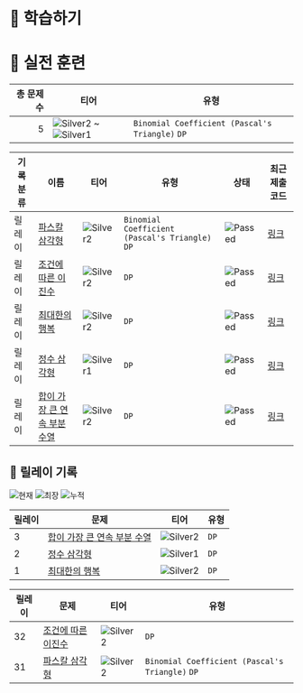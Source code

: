 # 📖 학습하기

# 🥇 실전 훈련
|총 문제 수|티어|유형|
|---:|---|---|
|5|![Silver2][s2] ~ ![Silver1][s1]|`Binomial Coefficient (Pascal's Triangle)` `DP`|

|기록분류|이름|티어|유형|상태|최근 제출 코드|
|---|---|---|---|---|---|
|릴레이|[파스칼 삼각형](https://www.codetree.ai/training-field/search/problems/pascal-triangle)|![Silver2][s2]|`Binomial Coefficient (Pascal's Triangle)` `DP`|![Passed][passed]|[링크](https://github.com/young2866/codetree-TILs/blob/main/240320/%ED%8C%8C%EC%8A%A4%EC%B9%BC%20%EC%82%BC%EA%B0%81%ED%98%95/pascal-triangle.java)|
|릴레이|[조건에 따른 이진수](https://www.codetree.ai/training-field/search/problems/binary-numbers-based-on-conditions)|![Silver2][s2]|`DP`|![Passed][passed]|[링크](https://github.com/young2866/codetree-TILs/blob/main/240320/%EC%A1%B0%EA%B1%B4%EC%97%90%20%EB%94%B0%EB%A5%B8%20%EC%9D%B4%EC%A7%84%EC%88%98/binary-numbers-based-on-conditions.java)|
|릴레이|[최대한의 행복](https://www.codetree.ai/training-field/search/problems/maximum-happiness)|![Silver2][s2]|`DP`|![Passed][passed]|[링크](https://github.com/young2866/codetree-TILs/blob/main/240320/%EC%B5%9C%EB%8C%80%ED%95%9C%EC%9D%98%20%ED%96%89%EB%B3%B5/maximum-happiness.java)|
|릴레이|[정수 삼각형](https://www.codetree.ai/training-field/search/problems/integer-triangle)|![Silver1][s1]|`DP`|![Passed][passed]|[링크](https://github.com/young2866/codetree-TILs/blob/main/240320/%EC%A0%95%EC%88%98%20%EC%82%BC%EA%B0%81%ED%98%95/integer-triangle.java)|
|릴레이|[합이 가장 큰 연속 부분 수열](https://www.codetree.ai/training-field/search/problems/subarray-with-largest-sum)|![Silver2][s2]|`DP`|![Passed][passed]|[링크](https://github.com/young2866/codetree-TILs/blob/main/240320/%ED%95%A9%EC%9D%B4%20%EA%B0%80%EC%9E%A5%20%ED%81%B0%20%EC%97%B0%EC%86%8D%20%EB%B6%80%EB%B6%84%20%EC%88%98%EC%97%B4/subarray-with-largest-sum.java)|


## 🏃 릴레이 기록
![현재](https://img.shields.io/badge/현재_릴레이-3-%235cb85c.svg?for-the-badge)
![최장](https://img.shields.io/badge/최장_릴레이-32-%23E34F26.svg?for-the-badge)
![누적](https://img.shields.io/badge/누적_릴레이-35-%2300599C.svg?for-the-badge)

|릴레이|문제|티어|유형|
|---|---|---|---|
|3|[합이 가장 큰 연속 부분 수열](https://www.codetree.ai/training-field/search/problems/subarray-with-largest-sum)|![Silver2][s2]|`DP`|
|2|[정수 삼각형](https://www.codetree.ai/training-field/search/problems/integer-triangle)|![Silver1][s1]|`DP`|
|1|[최대한의 행복](https://www.codetree.ai/training-field/search/problems/maximum-happiness)|![Silver2][s2]|`DP`|


|릴레이|문제|티어|유형|
|---|---|---|---|
|32|[조건에 따른 이진수](https://www.codetree.ai/training-field/search/problems/binary-numbers-based-on-conditions)|![Silver2][s2]|`DP`|
|31|[파스칼 삼각형](https://www.codetree.ai/training-field/search/problems/pascal-triangle)|![Silver2][s2]|`Binomial Coefficient (Pascal's Triangle)` `DP`|










[b5]: https://img.shields.io/badge/Bronze_5-%235D3E31.svg
[b4]: https://img.shields.io/badge/Bronze_4-%235D3E31.svg
[b3]: https://img.shields.io/badge/Bronze_3-%235D3E31.svg
[b2]: https://img.shields.io/badge/Bronze_2-%235D3E31.svg
[b1]: https://img.shields.io/badge/Bronze_1-%235D3E31.svg
[s5]: https://img.shields.io/badge/Silver_5-%23394960.svg
[s4]: https://img.shields.io/badge/Silver_4-%23394960.svg
[s3]: https://img.shields.io/badge/Silver_3-%23394960.svg
[s2]: https://img.shields.io/badge/Silver_2-%23394960.svg
[s1]: https://img.shields.io/badge/Silver_1-%23394960.svg
[g5]: https://img.shields.io/badge/Gold_5-%23FFC433.svg
[g4]: https://img.shields.io/badge/Gold_4-%23FFC433.svg
[g3]: https://img.shields.io/badge/Gold_3-%23FFC433.svg
[g2]: https://img.shields.io/badge/Gold_2-%23FFC433.svg
[g1]: https://img.shields.io/badge/Gold_1-%23FFC433.svg
[p5]: https://img.shields.io/badge/Platinum_5-%2376DDD8.svg
[p4]: https://img.shields.io/badge/Platinum_4-%2376DDD8.svg
[p3]: https://img.shields.io/badge/Platinum_3-%2376DDD8.svg
[p2]: https://img.shields.io/badge/Platinum_2-%2376DDD8.svg
[p1]: https://img.shields.io/badge/Platinum_1-%2376DDD8.svg
[passed]: https://img.shields.io/badge/Passed-%23009D27.svg
[failed]: https://img.shields.io/badge/Failed-%23D24D57.svg
[easy]: https://img.shields.io/badge/쉬움-%235cb85c.svg?for-the-badge
[medium]: https://img.shields.io/badge/보통-%23FFC433.svg?for-the-badge
[hard]: https://img.shields.io/badge/어려움-%23D24D57.svg?for-the-badge